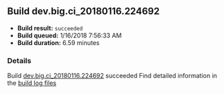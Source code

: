## Build dev.big.ci_20180116.224692
- **Build result:** `succeeded`
- **Build queued:** 1/16/2018 7:56:33 AM
- **Build duration:** 6.59 minutes
### Details
Build [dev.big.ci_20180116.224692](https://winappstudio.visualstudio.com/web/build.aspx?pcguid=a4ef43be-68ce-4195-a619-079b4d9834c2&builduri=vstfs%3a%2f%2f%2fBuild%2fBuild%2f24692) succeeded
Find detailed information in the [build log files](https://uwpctdiags.blob.core.windows.net/buildlogs/dev.big.ci_20180116.224692_logs.zip)
